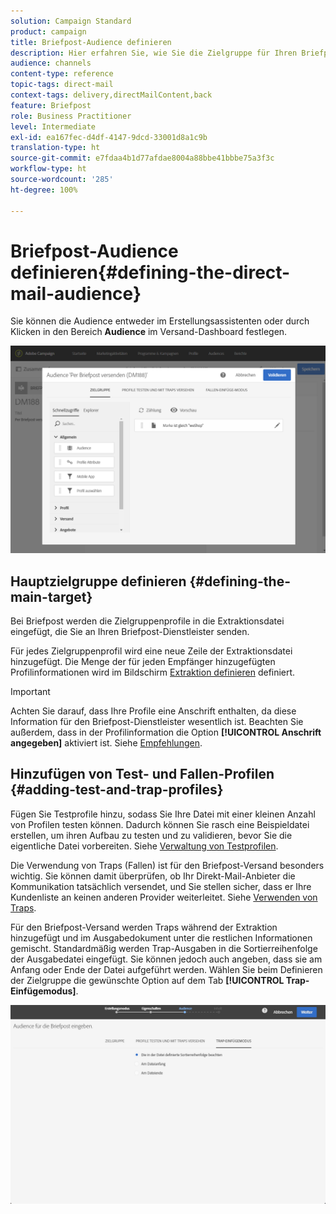 ```yaml
---
solution: Campaign Standard
product: campaign
title: Briefpost-Audience definieren
description: Hier erfahren Sie, wie Sie die Zielgruppe für Ihren Briefpostversand definieren.
audience: channels
content-type: reference
topic-tags: direct-mail
context-tags: delivery,directMailContent,back
feature: Briefpost
role: Business Practitioner
level: Intermediate
exl-id: ea167fec-d4df-4147-9dcd-33001d8a1c9b
translation-type: ht
source-git-commit: e7fdaa4b1d77afdae8004a88bbe41bbbe75a3f3c
workflow-type: ht
source-wordcount: '285'
ht-degree: 100%

---
```


# Briefpost-Audience definieren{#defining-the-direct-mail-audience}

Sie können die Audience entweder im Erstellungsassistenten oder durch Klicken in den Bereich **Audience** im Versand-Dashboard festlegen.

![](assets/direct_mail_15.png)

## Hauptzielgruppe definieren       {#defining-the-main-target}

Bei Briefpost werden die Zielgruppenprofile in die Extraktionsdatei eingefügt, die Sie an Ihren Briefpost-Dienstleister senden.

Für jedes Zielgruppenprofil wird eine neue Zeile der Extraktionsdatei hinzugefügt. Die Menge der für jeden Empfänger hinzugefügten Profilinformationen wird im Bildschirm [Extraktion definieren](../../channels/using/defining-the-direct-mail-content.md#defining-the-extraction) definiert.

>[!IMPORTANT]
>
>Achten Sie darauf, dass Ihre Profile eine Anschrift enthalten, da diese Information für den Briefpost-Dienstleister wesentlich ist. Beachten Sie außerdem, dass in der Profilinformation die Option **[!UICONTROL Anschrift angegeben]** aktiviert ist. Siehe [Empfehlungen](../../channels/using/about-direct-mail.md#recommendations).

## Hinzufügen von Test- und Fallen-Profilen       {#adding-test-and-trap-profiles}

Fügen Sie Testprofile hinzu, sodass Sie Ihre Datei mit einer kleinen Anzahl von Profilen testen können. Dadurch können Sie rasch eine Beispieldatei erstellen, um ihren Aufbau zu testen und zu validieren, bevor Sie die eigentliche Datei vorbereiten. Siehe [Verwaltung von Testprofilen](../../audiences/using/managing-test-profiles.md).

Die Verwendung von Traps (Fallen) ist für den Briefpost-Versand besonders wichtig. Sie können damit überprüfen, ob Ihr Direkt-Mail-Anbieter die Kommunikation tatsächlich versendet, und Sie stellen sicher, dass er Ihre Kundenliste an keinen anderen Provider weiterleitet. Siehe [Verwenden von Traps](../../sending/using/using-traps.md).

Für den Briefpost-Versand werden Traps während der Extraktion hinzugefügt und im Ausgabedokument unter die restlichen Informationen gemischt. Standardmäßig werden Trap-Ausgaben in die Sortierreihenfolge der Ausgabedatei eingefügt. Sie können jedoch auch angeben, dass sie am Anfang oder Ende der Datei aufgeführt werden. Wählen Sie beim Definieren der Zielgruppe die gewünschte Option auf dem Tab **[!UICONTROL Trap-Einfügemodus]**.

![](assets/direct_mail_trap_insertion_mode.png)
